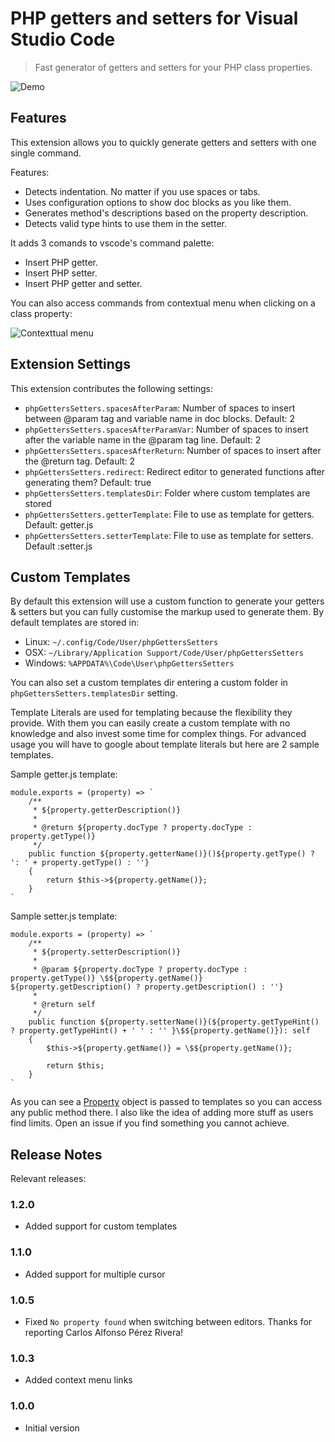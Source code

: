 # PHP getters and setters for Visual Studio Code

> Fast generator of getters and setters for your PHP class properties.

![Demo](images/demo.gif)

## Features

This extension allows you to quickly generate getters and setters with one single command.

Features:

* Detects indentation. No matter if you use spaces or tabs.
* Uses configuration options to show doc blocks as you like them.
* Generates method's descriptions based on the property description.
* Detects valid type hints to use them in the setter.

It adds 3 comands to vscode's command palette:

* Insert PHP getter.
* Insert PHP setter.
* Insert PHP getter and setter.

You can also access commands from contextual menu when clicking on a class property:

![Contexttual menu](images/context-menu.jpg)

## Extension Settings

This extension contributes the following settings:

* `phpGettersSetters.spacesAfterParam`: Number of spaces to insert between @param tag and variable name in doc blocks. Default: 2
* `phpGettersSetters.spacesAfterParamVar`: Number of spaces to insert after the variable name in the @param tag line. Default: 2
* `phpGettersSetters.spacesAfterReturn`: Number of spaces to insert after the @return tag. Default: 2
* `phpGettersSetters.redirect`: Redirect editor to generated functions after generating them? Default: true
* `phpGettersSetters.templatesDir`: Folder where custom templates are stored
* `phpGettersSetters.getterTemplate`: File to use as template for getters. Default: getter.js
* `phpGettersSetters.setterTemplate`: File to use as template for setters. Default :setter.js

## Custom Templates

By default this extension will use a custom function to generate your getters & setters but you can fully customise the markup used to generate them. By default templates are stored in:

* Linux: `~/.config/Code/User/phpGettersSetters`
* OSX: `~/Library/Application Support/Code/User/phpGettersSetters`
* Windows: `%APPDATA%\Code\User\phpGettersSetters`

You can also set a custom templates dir entering a custom folder in `phpGettersSetters.templatesDir` setting.

Template Literals are used for templating because the flexibility they provide. With them you can easily create a custom template with no knowledge and also invest some time for complex things. For advanced usage you will have to google about template literals but here are 2 sample templates.

Sample getter.js template:

```
module.exports = (property) => `
    /**
     * ${property.getterDescription()}
     *
     * @return ${property.docType ? property.docType : property.getType()}
     */
    public function ${property.getterName()}()${property.getType() ? ': ' + property.getType() : ''}
    {
        return $this->${property.getName()};
    }
`
```

Sample setter.js template:

```
module.exports = (property) => `
    /**
     * ${property.setterDescription()}
     *
     * @param ${property.docType ? property.docType : property.getType()} \$${property.getName()} ${property.getDescription() ? property.getDescription() : ''}
     *
     * @return self
     */
    public function ${property.setterName()}(${property.getTypeHint() ? property.getTypeHint() + ' ' : '' }\$${property.getName()}): self
    {
        $this->${property.getName()} = \$${property.getName()};

        return $this;
    }
`
```

As you can see a [Property](blob/master/src/Property.ts) object is passed to templates so you can access any public method there. I also like the idea of adding more stuff as users find limits. Open an issue if you find something you cannot achieve.

## Release Notes

Relevant releases:

### 1.2.0
* Added support for custom templates

### 1.1.0
* Added support for multiple cursor

### 1.0.5
* Fixed `No property found` when switching between editors. Thanks for reporting Carlos Alfonso Pérez Rivera!

### 1.0.3

* Added context menu links

### 1.0.0

* Initial version
